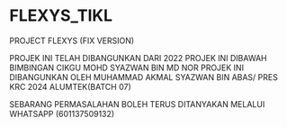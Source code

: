 # FLEXYS_TIKL
PROJECT FLEXYS (FIX VERSION)

PROJEK INI TELAH DIBANGUNKAN DARI 2022
PROJEK INI DIBAWAH BIMBINGAN CIKGU MOHD SYAZWAN BIN MD NOR
PROJEK INI DIBANGUNKAN OLEH MUHAMMAD AKMAL SYAZWAN BIN ABAS/ PRES KRC 2024
ALUMTEK(BATCH 07)

SEBARANG PERMASALAHAN BOLEH TERUS DITANYAKAN MELALUI WHATSAPP (601137509132)
